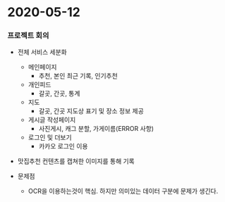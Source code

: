 <h1>2020-05-12</h1>

<h3>프로젝트 회의</h3>

- 전체 서비스 세분화

  - 메인페이지
    - 추천, 본인 최근 기록, 인기추천
  - 개인피드
    - 갈곳, 간곳, 통계
  - 지도
    - 갈곳, 간곳 지도상 표기 및 장소 정보 제공
  - 게시글 작성페이지
    - 사진게시, 캐그 분할, 가게이름(ERROR 사항)
  - 로그인 및 더보기
    - 카카오 로그인 이용

- 맛집추천 컨텐츠를 캡쳐한 이미지를 통해 기록

- 문제점
  - OCR을 이용하는것이 핵심. 하지만 의미있는 데이터 구분에 문제가 생긴다.
  
  

